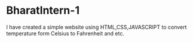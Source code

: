 # BharatIntern-1
I have created a simple website using HTML,CSS,JAVASCRIPT to convert temperature form Celsius to Fahrenheit and etc.
